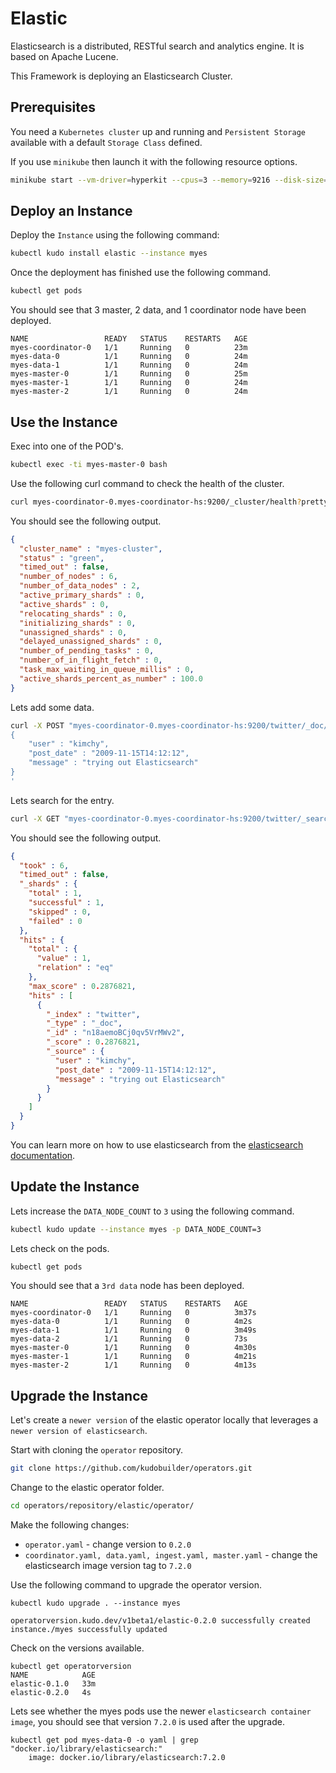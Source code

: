 # Elastic

Elasticsearch is a distributed, RESTful search and analytics engine. It is based on Apache Lucene.

This Framework is deploying an Elasticsearch Cluster.

## Prerequisites

You need a `Kubernetes cluster` up and running and `Persistent Storage` available with a default `Storage Class` defined.

If you use `minikube` then launch it with the following resource options.

```sh
minikube start --vm-driver=hyperkit --cpus=3 --memory=9216 --disk-size=10g
```


## Deploy an Instance

Deploy the `Instance` using the following command:

```sh
kubectl kudo install elastic --instance myes
```

Once the deployment has finished use the following command.

```sh
kubectl get pods
```

You should see that 3 master, 2 data, and 1 coordinator node have been deployed.

```
NAME                 READY   STATUS    RESTARTS   AGE
myes-coordinator-0   1/1     Running   0          23m
myes-data-0          1/1     Running   0          24m
myes-data-1          1/1     Running   0          24m
myes-master-0        1/1     Running   0          25m
myes-master-1        1/1     Running   0          24m
myes-master-2        1/1     Running   0          24m
```

## Use the Instance

Exec into one of the POD's.

```sh
kubectl exec -ti myes-master-0 bash
```

Use the following curl command to check the health of the cluster.

```sh
curl myes-coordinator-0.myes-coordinator-hs:9200/_cluster/health?pretty
```

You should see the following output.

```json
{
  "cluster_name" : "myes-cluster",
  "status" : "green",
  "timed_out" : false,
  "number_of_nodes" : 6,
  "number_of_data_nodes" : 2,
  "active_primary_shards" : 0,
  "active_shards" : 0,
  "relocating_shards" : 0,
  "initializing_shards" : 0,
  "unassigned_shards" : 0,
  "delayed_unassigned_shards" : 0,
  "number_of_pending_tasks" : 0,
  "number_of_in_flight_fetch" : 0,
  "task_max_waiting_in_queue_millis" : 0,
  "active_shards_percent_as_number" : 100.0
}
```

Lets add some data.

```sh
curl -X POST "myes-coordinator-0.myes-coordinator-hs:9200/twitter/_doc/" -H 'Content-Type: application/json' -d'
{
    "user" : "kimchy",
    "post_date" : "2009-11-15T14:12:12",
    "message" : "trying out Elasticsearch"
}
'
```

Lets search for the entry.

```sh
curl -X GET "myes-coordinator-0.myes-coordinator-hs:9200/twitter/_search?q=user:kimchy&pretty"
```

You should see the following output.

```json
{
  "took" : 6,
  "timed_out" : false,
  "_shards" : {
    "total" : 1,
    "successful" : 1,
    "skipped" : 0,
    "failed" : 0
  },
  "hits" : {
    "total" : {
      "value" : 1,
      "relation" : "eq"
    },
    "max_score" : 0.2876821,
    "hits" : [
      {
        "_index" : "twitter",
        "_type" : "_doc",
        "_id" : "n18aemoBCj0qv5VrMWv2",
        "_score" : 0.2876821,
        "_source" : {
          "user" : "kimchy",
          "post_date" : "2009-11-15T14:12:12",
          "message" : "trying out Elasticsearch"
        }
      }
    ]
  }
}
```

You can learn more on how to use elasticsearch from the [elasticsearch documentation](https://www.elastic.co/guide/en/elasticsearch/reference/current/index.html).

## Update the Instance

Lets increase the `DATA_NODE_COUNT` to `3` using the following command.

```sh
kubectl kudo update --instance myes -p DATA_NODE_COUNT=3
```

Lets check on the pods.

```sh
kubectl get pods
```

You should see that a `3rd data` node has been deployed.
```
NAME                 READY   STATUS    RESTARTS   AGE
myes-coordinator-0   1/1     Running   0          3m37s
myes-data-0          1/1     Running   0          4m2s
myes-data-1          1/1     Running   0          3m49s
myes-data-2          1/1     Running   0          73s
myes-master-0        1/1     Running   0          4m30s
myes-master-1        1/1     Running   0          4m21s
myes-master-2        1/1     Running   0          4m13s
```


## Upgrade the Instance

Let's create a `newer version` of the elastic operator locally that leverages a `newer version of elasticsearch`.

Start with cloning the `operator` repository.

```sh
git clone https://github.com/kudobuilder/operators.git
```

Change to the elastic operator folder.

```sh
cd operators/repository/elastic/operator/
```

Make the following changes:
* `operator.yaml` - change version to `0.2.0`
* `coordinator.yaml, data.yaml, ingest.yaml, master.yaml` - change the elasticsearch image version tag to `7.2.0`

Use the following command to upgrade the operator version.

```
kubectl kudo upgrade . --instance myes

operatorversion.kudo.dev/v1beta1/elastic-0.2.0 successfully created
instance./myes successfully updated
```

Check on the versions available.

```
kubectl get operatorversion
NAME            AGE
elastic-0.1.0   33m
elastic-0.2.0   4s
```

Lets see whether the myes pods use the newer `elasticsearch container image`, you should see that version `7.2.0` is used after the upgrade.

```
kubectl get pod myes-data-0 -o yaml | grep "docker.io/library/elasticsearch:"
    image: docker.io/library/elasticsearch:7.2.0
```

